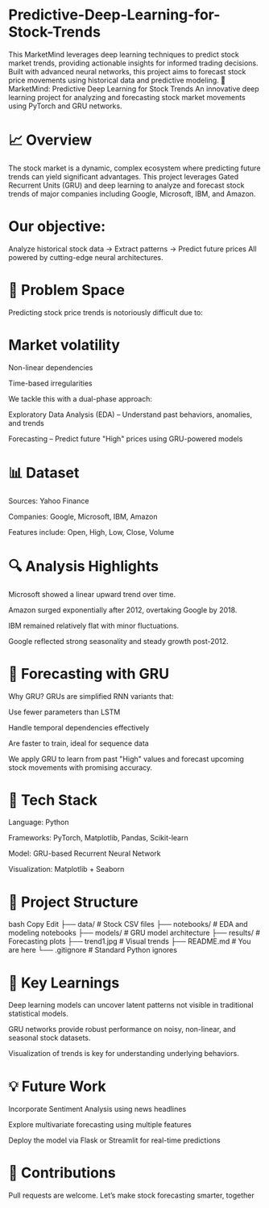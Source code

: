 # Predictive-Deep-Learning-for-Stock-Trends
This MarketMind leverages deep learning techniques to predict stock market trends, providing actionable insights for informed trading decisions. Built with advanced neural networks, this project aims to forecast stock price movements using historical data and predictive modeling.
🧠 MarketMind: Predictive Deep Learning for Stock Trends
An innovative deep learning project for analyzing and forecasting stock market movements using PyTorch and GRU networks.

# 📈 Overview
The stock market is a dynamic, complex ecosystem where predicting future trends can yield significant advantages. This project leverages Gated Recurrent Units (GRU) and deep learning to analyze and forecast stock trends of major companies including Google, Microsoft, IBM, and Amazon.

# Our objective:
Analyze historical stock data → Extract patterns → Predict future prices
All powered by cutting-edge neural architectures.

# 🧩 Problem Space
Predicting stock price trends is notoriously difficult due to:

# Market volatility

Non-linear dependencies

Time-based irregularities

We tackle this with a dual-phase approach:

Exploratory Data Analysis (EDA) – Understand past behaviors, anomalies, and trends

Forecasting – Predict future "High" prices using GRU-powered models

# 📊 Dataset
Sources: Yahoo Finance

Companies: Google, Microsoft, IBM, Amazon

Features include: Open, High, Low, Close, Volume

# 🔍 Analysis Highlights
Microsoft showed a linear upward trend over time.

Amazon surged exponentially after 2012, overtaking Google by 2018.

IBM remained relatively flat with minor fluctuations.

Google reflected strong seasonality and steady growth post-2012.


# 🔮 Forecasting with GRU
Why GRU?
GRUs are simplified RNN variants that:

Use fewer parameters than LSTM

Handle temporal dependencies effectively

Are faster to train, ideal for sequence data

We apply GRU to learn from past "High" values and forecast upcoming stock movements with promising accuracy.

# 🚀 Tech Stack
Language: Python

Frameworks: PyTorch, Matplotlib, Pandas, Scikit-learn

Model: GRU-based Recurrent Neural Network

Visualization: Matplotlib + Seaborn

# 📁 Project Structure
bash
Copy
Edit
├── data/               # Stock CSV files
├── notebooks/          # EDA and modeling notebooks
├── models/             # GRU model architecture
├── results/            # Forecasting plots
├── trend1.jpg          # Visual trends
├── README.md           # You are here
└── .gitignore          # Standard Python ignores
# 📌 Key Learnings
Deep learning models can uncover latent patterns not visible in traditional statistical models.

GRU networks provide robust performance on noisy, non-linear, and seasonal stock datasets.

Visualization of trends is key for understanding underlying behaviors.

# 💡 Future Work
Incorporate Sentiment Analysis using news headlines

Explore multivariate forecasting using multiple features

Deploy the model via Flask or Streamlit for real-time predictions

# 🤝 Contributions
Pull requests are welcome. Let’s make stock forecasting smarter, together
